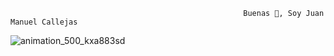                                                         Buenas 👋, Soy Juan Manuel Callejas                                                        




![animation_500_kxa883sd](https://user-images.githubusercontent.com/96091638/189163745-d07d6155-580d-4174-8fa9-368202990052.gif)
